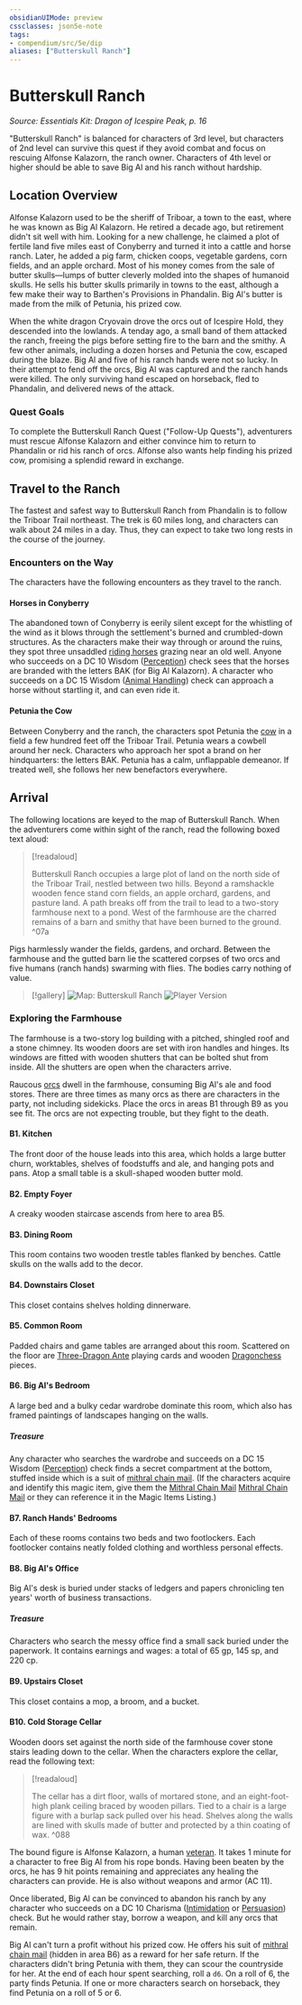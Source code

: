 ```yaml
---
obsidianUIMode: preview
cssclasses: json5e-note
tags:
- compendium/src/5e/dip
aliases: ["Butterskull Ranch"]
---
```

# Butterskull Ranch
*Source: Essentials Kit: Dragon of Icespire Peak, p. 16* 

"Butterskull Ranch" is balanced for characters of 3rd level, but characters of 2nd level can survive this quest if they avoid combat and focus on rescuing Alfonse Kalazorn, the ranch owner. Characters of 4th level or higher should be able to save Big Al and his ranch without hardship.

## Location Overview

Alfonse Kalazorn used to be the sheriff of Triboar, a town to the east, where he was known as Big Al Kalazorn. He retired a decade ago, but retirement didn't sit well with him. Looking for a new challenge, he claimed a plot of fertile land five miles east of Conyberry and turned it into a cattle and horse ranch. Later, he added a pig farm, chicken coops, vegetable gardens, corn fields, and an apple orchard. Most of his money comes from the sale of butter skulls—lumps of butter cleverly molded into the shapes of humanoid skulls. He sells his butter skulls primarily in towns to the east, although a few make their way to Barthen's Provisions in Phandalin. Big Al's butter is made from the milk of Petunia, his prized cow.

When the white dragon Cryovain drove the orcs out of Icespire Hold, they descended into the lowlands. A tenday ago, a small band of them attacked the ranch, freeing the pigs before setting fire to the barn and the smithy. A few other animals, including a dozen horses and Petunia the cow, escaped during the blaze. Big Al and five of his ranch hands were not so lucky. In their attempt to fend off the orcs, Big Al was captured and the ranch hands were killed. The only surviving hand escaped on horseback, fled to Phandalin, and delivered news of the attack.

### Quest Goals

To complete the Butterskull Ranch Quest ("Follow-Up Quests"), adventurers must rescue Alfonse Kalazorn and either convince him to return to Phandalin or rid his ranch of orcs. Alfonse also wants help finding his prized cow, promising a splendid reward in exchange.

## Travel to the Ranch

The fastest and safest way to Butterskull Ranch from Phandalin is to follow the Triboar Trail northeast. The trek is 60 miles long, and characters can walk about 24 miles in a day. Thus, they can expect to take two long rests in the course of the journey.

### Encounters on the Way

The characters have the following encounters as they travel to the ranch.

#### Horses in Conyberry

The abandoned town of Conyberry is eerily silent except for the whistling of the wind as it blows through the settlement's burned and crumbled-down structures. As the characters make their way through or around the ruins, they spot three unsaddled [riding horses](/2-Mechanics/CLI/bestiary/beast/riding-horse.md) grazing near an old well. Anyone who succeeds on a DC 10 Wisdom ([Perception](/2-Mechanics/CLI/rules/skills.md#Perception)) check sees that the horses are branded with the letters BAK (for Big Al Kalazorn). A character who succeeds on a DC 15 Wisdom ([Animal Handling](/2-Mechanics/CLI/rules/skills.md#Animal%20Handling)) check can approach a horse without startling it, and can even ride it.

#### Petunia the Cow

Between Conyberry and the ranch, the characters spot Petunia the [cow](/2-Mechanics/CLI/bestiary/beast/cow-vgm.md) in a field a few hundred feet off the Triboar Trail. Petunia wears a cowbell around her neck. Characters who approach her spot a brand on her hindquarters: the letters BAK. Petunia has a calm, unflappable demeanor. If treated well, she follows her new benefactors everywhere.

## Arrival

The following locations are keyed to the map of Butterskull Ranch. When the adventurers come within sight of the ranch, read the following boxed text aloud:

> [!readaloud] 
> 
> Butterskull Ranch occupies a large plot of land on the north side of the Triboar Trail, nestled between two hills. Beyond a ramshackle wooden fence stand corn fields, an apple orchard, gardens, and pasture land. A path breaks off from the trail to lead to a two-story farmhouse next to a pond. West of the farmhouse are the charred remains of a barn and smithy that have been burned to the ground.
^07a

Pigs harmlessly wander the fields, gardens, and orchard. Between the farmhouse and the gutted barn lie the scattered corpses of two orcs and five humans (ranch hands) swarming with flies. The bodies carry nothing of value.

> [!gallery]
> ![Map: Butterskull Ranch](https://raw.githubusercontent.com/5etools-mirror-2/5etools-img/main/adventure/DIP/009-map-br-dm.webp#gallery)
> ![Player Version](https://raw.githubusercontent.com/5etools-mirror-2/5etools-img/main/adventure/DIP/010-map-br-pc.webp#gallery)

### Exploring the Farmhouse

The farmhouse is a two-story log building with a pitched, shingled roof and a stone chimney. Its wooden doors are set with iron handles and hinges. Its windows are fitted with wooden shutters that can be bolted shut from inside. All the shutters are open when the characters arrive.

Raucous [orcs](/2-Mechanics/CLI/bestiary/humanoid/orc.md) dwell in the farmhouse, consuming Big Al's ale and food stores. There are three times as many orcs as there are characters in the party, not including sidekicks. Place the orcs in areas B1 through B9 as you see fit. The orcs are not expecting trouble, but they fight to the death.

#### B1. Kitchen

The front door of the house leads into this area, which holds a large butter churn, worktables, shelves of foodstuffs and ale, and hanging pots and pans. Atop a small table is a skull-shaped wooden butter mold.

#### B2. Empty Foyer

A creaky wooden staircase ascends from here to area B5.

#### B3. Dining Room

This room contains two wooden trestle tables flanked by benches. Cattle skulls on the walls add to the decor.

#### B4. Downstairs Closet

This closet contains shelves holding dinnerware.

#### B5. Common Room

Padded chairs and game tables are arranged about this room. Scattered on the floor are [Three-Dragon Ante](/2-Mechanics/CLI/items/three-dragon-ante-set.md) playing cards and wooden [Dragonchess](/2-Mechanics/CLI/items/dragonchess-set.md) pieces.

#### B6. Big Al's Bedroom

A large bed and a bulky cedar wardrobe dominate this room, which also has framed paintings of landscapes hanging on the walls.

##### Treasure

Any character who searches the wardrobe and succeeds on a DC 15 Wisdom ([Perception](/2-Mechanics/CLI/rules/skills.md#Perception)) check finds a secret compartment at the bottom, stuffed inside which is a suit of [mithral chain mail](/2-Mechanics/CLI/items/mithral-armor.md). (If the characters acquire and identify this magic item, give them the [Mithral Chain Mail](/2-Mechanics/CLI/items/mithral-armor.md) [Mithral Chain Mail](/2-Mechanics/CLI/decks/magic-item-cards-dip.md#Mithral%20Chain%20Mail) or they can reference it in the Magic Items Listing.)

#### B7. Ranch Hands' Bedrooms

Each of these rooms contains two beds and two footlockers. Each footlocker contains neatly folded clothing and worthless personal effects.

#### B8. Big Al's Office

Big Al's desk is buried under stacks of ledgers and papers chronicling ten years' worth of business transactions.

##### Treasure

Characters who search the messy office find a small sack buried under the paperwork. It contains earnings and wages: a total of 65 gp, 145 sp, and 220 cp.

#### B9. Upstairs Closet

This closet contains a mop, a broom, and a bucket.

#### B10. Cold Storage Cellar

Wooden doors set against the north side of the farmhouse cover stone stairs leading down to the cellar. When the characters explore the cellar, read the following text:

> [!readaloud] 
> 
> The cellar has a dirt floor, walls of mortared stone, and an eight-foot-high plank ceiling braced by wooden pillars. Tied to a chair is a large figure with a burlap sack pulled over his head. Shelves along the walls are lined with skulls made of butter and protected by a thin coating of wax.
^088

The bound figure is Alfonse Kalazorn, a human [veteran](/2-Mechanics/CLI/bestiary/humanoid/veteran.md). It takes 1 minute for a character to free Big Al from his rope bonds. Having been beaten by the orcs, he has 9 hit points remaining and appreciates any healing the characters can provide. He is also without weapons and armor (AC 11).

Once liberated, Big Al can be convinced to abandon his ranch by any character who succeeds on a DC 10 Charisma ([Intimidation](/2-Mechanics/CLI/rules/skills.md#Intimidation) or [Persuasion](/2-Mechanics/CLI/rules/skills.md#Persuasion)) check. But he would rather stay, borrow a weapon, and kill any orcs that remain.

Big Al can't turn a profit without his prized cow. He offers his suit of [mithral chain mail](/2-Mechanics/CLI/items/mithral-armor.md) (hidden in area B6) as a reward for her safe return. If the characters didn't bring Petunia with them, they can scour the countryside for her. At the end of each hour spent searching, roll a `d6`. On a roll of 6, the party finds Petunia. If one or more characters search on horseback, they find Petunia on a roll of 5 or 6.